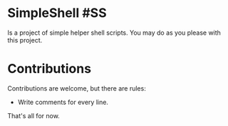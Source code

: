 # SimpleShell #SS
Is a project of simple helper shell scripts. You may do as you please with this project. 

# Contributions
Contributions are welcome, but there are rules:
- Write comments for every line.


That's all for now.
